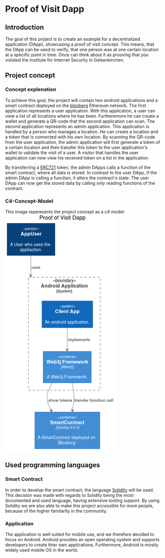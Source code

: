 # Proof of Visit Dapp

## Introduction

The goal of this project is to create an example for a decentralized application (DApp), showcasing a proof of visit concept.
This means, that the DApp can be used to verify, that one person was at one certain location at a specific point in time.
Once can think about it as prooving that you visisted the Institute for Internet Security in Gelsenkirchen.


## Project concept

### Concept explenation

To achieve this goal, the project will contain two android applications and a smart contract deployed on the [bloxberg](https://bloxberg.org/) Ethereum network. 
The first application represents a user application. 
With this application, a user can view a list of all locations where he has been. 
Furtheremore he can create a wallet and generate a QR-code that the second application can scan. 
The second application represents an admin application. 
This application is handled by a person who manages a location. 
He can create a location and a token that is connected with his own location. 
By scanning the QR-code from the user application, the admin application will first generate a token of a certain location and then transfer this token to the user application's wallet to validate the visit of a user. 
A visitor that handles the user application can now view his received token on a list in the application.

By transferring a [ERC721](http://erc721.org/) token, the admin DApps calls a function of the smart contract, where all data is stored. 
In contrast to the user DApp, if the admin DApp is calling a function, it alters the contract's state. 
The user DApp can now get the stored data by calling only reading functions of the contract.


### C4-Concept-Model

This image reperesents the project concept as a c4 model:  
![alt text](https://raw.githubusercontent.com/internet-sicherheit/proof-of-visit-dapp/master/documentation/c4model/client_based/c4mode_client_based/Proof%20of%20Visit%20Dapp.png)


## Used programming languages

### Smart Contract
In order to develop the smart contract, the language [Solidity](https://solidity.readthedocs.io) will be used. 
This decision was made with regards to Solidity being the most documented and used language, having extensive tooling support. 
By using Solidity we are also able to make this project accessible for more people, because of the higher familarity in the community.

### Application
The application is well suited for mobile use, and we therefore decided to focus on Android. 
Android provides an open operating system and supports developers to create thier own applications. 
Furthermore, Android is mostly widely used mobile OS in the world.
